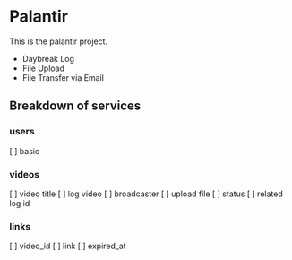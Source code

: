 # Palantir

This is the palantir project. 
+ Daybreak Log
+ File Upload
+ File Transfer via Email

## Breakdown of services

### users
[ ] basic
### videos
[ ] video title
[ ] log video
[ ] broadcaster
[ ] upload file
[ ] status
[ ] related log id 
### links
[ ] video_id
[ ] link
[ ] expired_at
